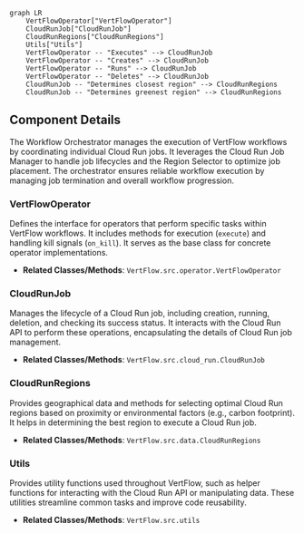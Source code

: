 ```mermaid
graph LR
    VertFlowOperator["VertFlowOperator"]
    CloudRunJob["CloudRunJob"]
    CloudRunRegions["CloudRunRegions"]
    Utils["Utils"]
    VertFlowOperator -- "Executes" --> CloudRunJob
    VertFlowOperator -- "Creates" --> CloudRunJob
    VertFlowOperator -- "Runs" --> CloudRunJob
    VertFlowOperator -- "Deletes" --> CloudRunJob
    CloudRunJob -- "Determines closest region" --> CloudRunRegions
    CloudRunJob -- "Determines greenest region" --> CloudRunRegions
```

## Component Details

The Workflow Orchestrator manages the execution of VertFlow workflows by coordinating individual Cloud Run jobs. It leverages the Cloud Run Job Manager to handle job lifecycles and the Region Selector to optimize job placement. The orchestrator ensures reliable workflow execution by managing job termination and overall workflow progression.

### VertFlowOperator
Defines the interface for operators that perform specific tasks within VertFlow workflows. It includes methods for execution (`execute`) and handling kill signals (`on_kill`). It serves as the base class for concrete operator implementations.
- **Related Classes/Methods**: `VertFlow.src.operator.VertFlowOperator`

### CloudRunJob
Manages the lifecycle of a Cloud Run job, including creation, running, deletion, and checking its success status. It interacts with the Cloud Run API to perform these operations, encapsulating the details of Cloud Run job management.
- **Related Classes/Methods**: `VertFlow.src.cloud_run.CloudRunJob`

### CloudRunRegions
Provides geographical data and methods for selecting optimal Cloud Run regions based on proximity or environmental factors (e.g., carbon footprint). It helps in determining the best region to execute a Cloud Run job.
- **Related Classes/Methods**: `VertFlow.src.data.CloudRunRegions`

### Utils
Provides utility functions used throughout VertFlow, such as helper functions for interacting with the Cloud Run API or manipulating data. These utilities streamline common tasks and improve code reusability.
- **Related Classes/Methods**: `VertFlow.src.utils`
